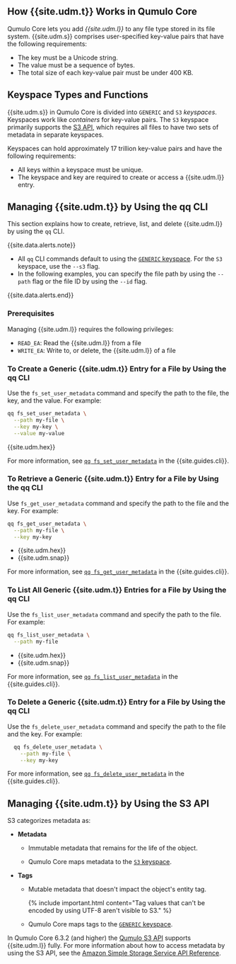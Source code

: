 ## How {{site.udm.t}} Works in Qumulo Core

Qumulo Core lets you add _{{site.udm.l}}_ to any file type stored in its file system. {{site.udm.s}} comprises user-specified key-value pairs that have the following requirements:

* The key must be a Unicode string.
* The value must be a sequence of bytes.
* The total size of each key-value pair must be under 400 KB.


<a id="keyspace"></a>
## Keyspace Types and Functions
{{site.udm.s}} in Qumulo Core is divided into `GENERIC` and `S3` _keyspaces_. Keyspaces work like _containers_ for key-value pairs. The `S3` keyspace primarily supports the [S3 API](https://docs.aws.amazon.com/AmazonS3/latest/API/Welcome.html), which requires all files to have two sets of metadata in separate keyspaces.

Keyspaces can hold approximately 17 trillion key-value pairs and have the following requirements:

* All keys within a keyspace must be unique.
* The keyspace and key are required to create or access a {{site.udm.l}} entry.


## Managing {{site.udm.t}} by Using the qq CLI
This section explains how to create, retrieve, list, and delete {{site.udm.l}} by using the `qq` CLI.

{{site.data.alerts.note}}
<ul>
  <li>All <code>qq</code> CLI commands default to using the <a href="#keyspace"><code>GENERIC</code> keyspace</a>. For the <code>S3</code> keyspace, use the <code>--s3</code> flag.</li>
  <li>In the following examples, you can specify the file path by using the <code>--path</code> flag or the file ID by using the <code>--id</code> flag.</li>
</ul>
{{site.data.alerts.end}}

### Prerequisites
Managing {{site.udm.l}} requires the following privileges:

* `READ_EA`: Read the {{site.udm.l}} from a file
* `WRITE_EA`: Write to, or delete, the {{site.udm.l}} of a file

### To Create a Generic {{site.udm.t}} Entry for a File by Using the qq CLI
Use the `fs_set_user_metadata` command and specify the path to the file, the key, and the value. For example:

```bash
qq fs_set_user_metadata \
  --path my-file \
  --key my-key \
  --value my-value
```

{{site.udm.hex}}

For more information, see [`qq fs_set_user_metadata`](https://docs.qumulo.com/qq-cli-command-guide/fs/fs_set_user_metadata.html) in the {{site.guides.cli}}.

### To Retrieve a Generic {{site.udm.t}} Entry for a File by Using the qq CLI
Use `fs_get_user_metadata` command and specify the path to the file and the key. For example:

```bash
qq fs_get_user_metadata \
  --path my-file \
  --key my-key
```

* {{site.udm.hex}}
* {{site.udm.snap}}

For more information, see [`qq fs_get_user_metadata`](https://docs.qumulo.com/qq-cli-command-guide/fs/fs_get_user_metadata.html) in the {{site.guides.cli}}.

### To List All Generic {{site.udm.t}} Entries for a File by Using the qq CLI
Use the `fs_list_user_metadata` command and specify the path to the file. For example:

```bash
qq fs_list_user_metadata \
  --path my-file
```

* {{site.udm.hex}}
* {{site.udm.snap}}

For more information, see [`qq fs_list_user_metadata`](https://docs.qumulo.com/qq-cli-command-guide/fs/fs_list_user_metadata.html) in the {{site.guides.cli}}.

### To Delete a Generic {{site.udm.t}} Entry for a File by Using the qq CLI
Use the `fs_delete_user_metadata` command and specify the path to the file and the key. For example:

```bash
  qq fs_delete_user_metadata \
    --path my-file \
    --key my-key
```

For more information, see [`qq fs_delete_user_metadata`](https://docs.qumulo.com/qq-cli-command-guide/fs/fs_delete_user_metadata.html) in the {{site.guides.cli}}.


## Managing {{site.udm.t}} by Using the S3 API
S3 categorizes metadata as:

* **Metadata**
  
  * Immutable metadata that remains for the life of the object.
    
  * Qumulo Core maps metadata to the [`S3` keyspace](#keyspace).
    
* **Tags**
  
  * Mutable metadata that doesn't impact the object's entity tag.

    {% include important.html content="Tag values that can't be encoded by using UTF-8 aren't visible to S3." %}
    
  * Qumulo Core maps tags to the [`GENERIC` keyspace](#keyspace).
 
In Qumulo Core 6.3.2 (and higher) the [Qumulo S3 API](../s3-api) supports {{site.udm.l}} fully. For more information about how to access metadata by using the S3 API, see the [Amazon Simple Storage Service
API Reference](https://docs.aws.amazon.com/AmazonS3/latest/API/Welcome.html).
